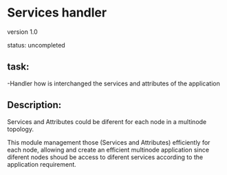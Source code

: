 # Services handler

version 1.0

status: uncompleted

## task:

 -Handler how is interchanged the services and attributes of the application

## Description:

 Services and Attributes could be diferent for each node in a multinode topology.

 This module management those (Services and Attributes) efficiently for each node, allowing and create an efficient multinode application since diferent nodes shoud be access to diferent services according to the application requirement. 

